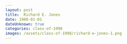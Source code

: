 ```yaml
---
layout: post
title:  Richard E. Jones
date: 1900-01-01
dateUnknown: true
categories: class-of-1998
images: /assets/class-of-1998/richard-e-jones-1.png
---
```


